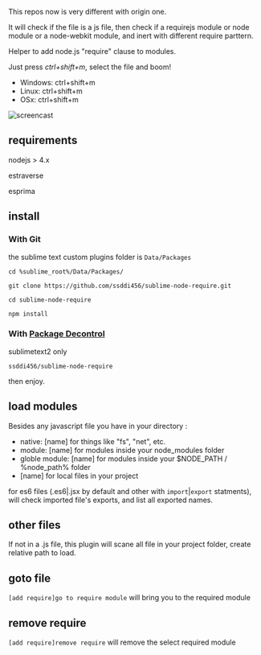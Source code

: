 This repos now is very different with origin one.

It will check if the  file is a js file, then check if a requirejs module or node module or a node-webkit module, and inert with different require parttern.

Helper to add node.js "require" clause to modules. 

Just press *ctrl+shift+m*, select the file and boom! 

* Windows: ctrl+shift+m
* Linux: ctrl+shift+m
* OSx: ctrl+shift+m

![screencast](http://i.imgur.com/wlOrt.gif)


## requirements

nodejs > 4.x 

estraverse

esprima


## install

### With Git

the sublime text custom plugins folder is ```Data/Packages```

```cd %sublime_root%/Data/Packages/```

```git clone https://github.com/ssddi456/sublime-node-require.git```

```cd sublime-node-require```

```npm install```


### With [Package Decontrol](https://github.com/jfromaniello/Sublime-Package-Decontrol)

sublimetext2 only

~~~
ssddi456/sublime-node-require
~~~

then enjoy.


## load modules

Besides any javascript file you have in your directory :

* native: [name] for things like "fs", "net", etc.
* module: [name] for modules inside your node_modules folder
* globle module: [name] for modules inside your $NODE_PATH / %node_path% folder
* [name] for local files in your project

for es6 files (.es6|.jsx by default and other with ```import```|```export``` statments), will check imported file's exports, and list all exported names.

## other files 

If not in a .js file, this plugin will scane all file in your project folder, create relative path to load.

## goto file 

```[add require]go to require module``` will bring you to the required module

## remove require

```[add require]remove require``` will remove the select required module

